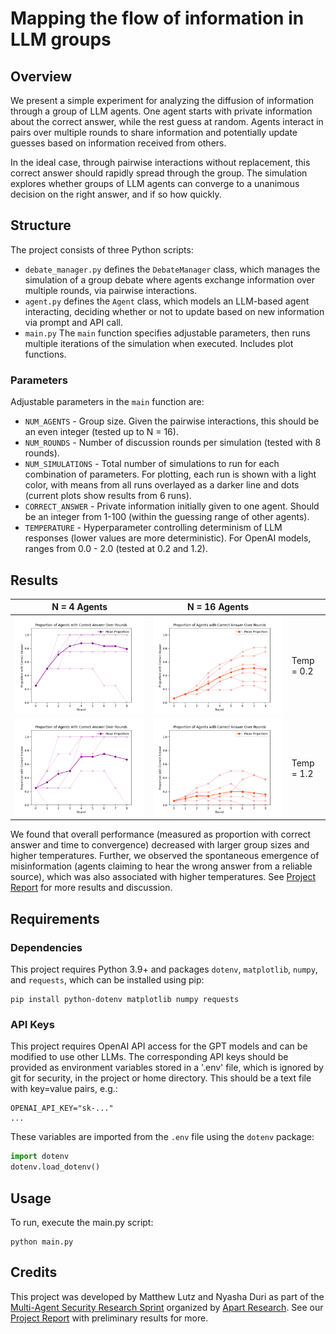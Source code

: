 # Mapping the flow of information in LLM groups
## Overview
We present a simple experiment for analyzing the diffusion of information through a group of LLM agents. One agent starts with private information about the correct answer, while the rest guess at random. Agents interact in pairs over multiple rounds to share information and potentially update guesses based on information received from others. 

In the ideal case, through pairwise interactions without replacement, this correct answer should rapidly spread through the group. The simulation explores whether groups of LLM agents can converge to a unanimous decision on the right answer, and if so how quickly.

## Structure
The project consists of three Python scripts:
* `debate_manager.py` defines the `DebateManager` class, which manages the simulation of a group debate where agents exchange information over multiple rounds, via pairwise interactions.
* `agent.py` defines the `Agent` class, which models an LLM-based agent interacting, deciding whether or not to update based on new information via prompt and API call.
* `main.py` The `main` function specifies adjustable parameters, then runs multiple iterations of the simulation when executed. Includes plot functions.

### Parameters
Adjustable parameters in the `main` function are:
* `NUM_AGENTS` - Group size. Given the pairwise interactions, this should be an even integer (tested up to N = 16).
* `NUM_ROUNDS` - Number of discussion rounds per simulation (tested with 8 rounds).
* `NUM_SIMULATIONS` - Total number of simulations to run for each combination of parameters. For plotting, each run is shown with a light color, with means from all runs overlayed as a darker line and dots (current plots show results from 6 runs).
* `CORRECT_ANSWER` - Private information initially given to one agent. Should be an integer from 1-100 (within the guessing range of other agents).
* `TEMPERATURE` - Hyperparameter controlling determinism of LLM responses (lower values are more deterministic). For OpenAI models, ranges from 0.0 - 2.0 (tested at 0.2 and 1.2).

## Results

|                     N = 4 Agents                            |                         N = 16 Agents                         |                  |
| ----------------------------------------------------------- | ------------------------------------------------------------- | ---------------- |
| <img width="100%" src="results/4agents_8rounds_temp02.png"> | <img width="100%" src="results/16agents_8round_temp02.png">   |    Temp = 0.2    |
| <img width="100%" src="results/4agents_8rounds_temp12.png"> | <img width="100%" src="results/16agents_8_rounds_temp12.png"> |    Temp = 1.2    |

We found that overall performance (measured as proportion with correct answer and time to convergence) decreased with larger group sizes and higher temperatures. Further, we observed the spontaneous emergence of misinformation (agents claiming to hear the wrong answer from a reliable source), which was also associated with higher temperatures. See [Project Report](https://www.apartresearch.com/project/fishing-for-the-answer-mapping-the-flow-of-information-in-llm-agent-groups-using-lessons-from-fish-schools) for more results and discussion. 

## Requirements
### Dependencies
This project requires Python 3.9+ and packages `dotenv`, `matplotlib`, `numpy`, and `requests`, which can be installed using pip:

```
pip install python-dotenv matplotlib numpy requests
```

### API Keys
This project requires OpenAI API access for the GPT models and can be modified to use other LLMs. The corresponding API keys should be provided as environment variables stored in a '.env' file, which is ignored by git for security, in the project or home directory. This should be a text file with key=value pairs, e.g.:

```
OPENAI_API_KEY="sk-..."
...
```

These variables are imported from the `.env` file using the `dotenv` package:

```python
import dotenv
dotenv.load_dotenv()
```

## Usage
To run, execute the main.py script:

```
python main.py
```

## Credits
This project was developed by Matthew Lutz and Nyasha Duri as part of the [Multi-Agent Security Research Sprint](https://alignmentjam.com/jam/masec) organized by [Apart Research](https://www.apartresearch.com/sprints). See our [Project Report](https://www.apartresearch.com/project/fishing-for-the-answer-mapping-the-flow-of-information-in-llm-agent-groups-using-lessons-from-fish-schools) with preliminary results for more.

